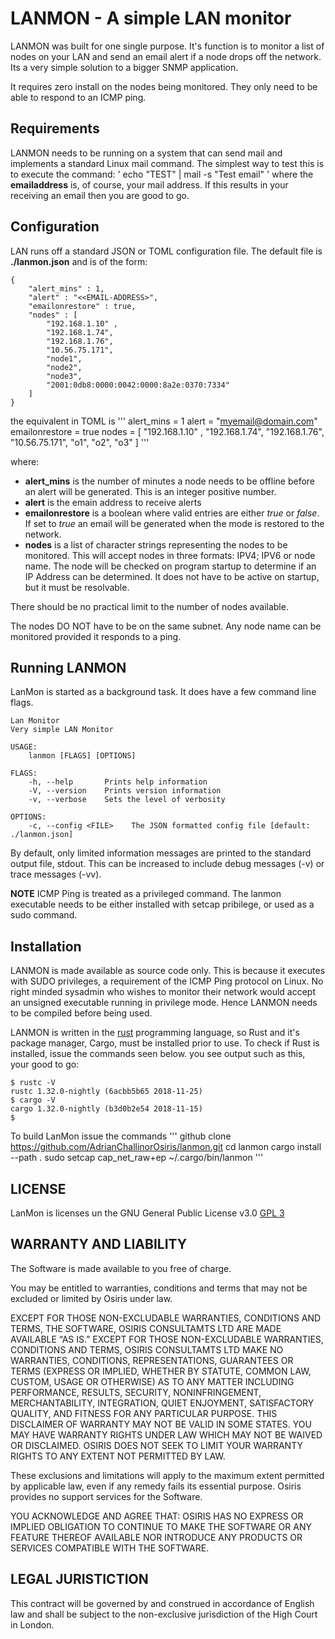 # LANMON - A simple LAN monitor
LANMON was built for one single purpose. It's function is to monitor a list of nodes on your LAN
and send an email alert if a node drops off the network. Its a very simple solution to a bigger SNMP application.

It requires zero install on the nodes being monitored. They only need to be able to respond to an ICMP ping.

## Requirements
LANMON needs to be running on a system that can send mail and implements a standard Linux mail command. The simplest way to test this is to execute the command:
'
echo "TEST" | mail -s "Test email" <emailaddress>
'
where the **emailaddress** is, of course, your mail address. If this results in your receiving an email then you are good to go.

## Configuration
LAN runs off a standard JSON or TOML configuration file. The default file is **./lanmon.json** and is of the form:
```
{
    "alert_mins" : 1,
    "alert" : "<<EMAIL-ADDRESS>",
    "emailonrestore" : true,
    "nodes" : [
        "192.168.1.10" ,
        "192.168.1.74",
        "192.168.1.76",
        "10.56.75.171",
        "node1",
        "node2",
        "node3",
        "2001:0db8:0000:0042:0000:8a2e:0370:7334"
    ]
}
```

the equivalent in TOML is
'''
alert_mins = 1
alert = "myemail@domain.com"
emailonrestore = true
nodes = [
        "192.168.1.10" ,
        "192.168.1.74",
        "192.168.1.76",
        "10.56.75.171",
        "o1",
        "o2",
        "o3"
    ]
'''

where:
* **alert_mins** is the number of minutes a node needs to be offline before an alert will be generated. This is an integer positive number.
* **alert** is the emain address to receive alerts
* **emailonrestore** is a boolean where valid entries are either *true* or *false*. If set to *true* an email will be generated when the mode is restored to the network.
* **nodes** is a list of character strings representing the nodes to be monitored. This will accept nodes in three formats: IPV4; IPV6 or node name. The node will be checked on program startup to determine if an IP Address can be determined. It does not have to be active on startup, but it must be resolvable.

There should be no practical limit to the number of nodes available.

The nodes DO NOT have to be on the same subnet. Any node name can be monitored provided it responds to a ping.

## Running LANMON
LanMon is started as a background task. It does have a few command line flags.

```
Lan Monitor
Very simple LAN Monitor

USAGE:
    lanmon [FLAGS] [OPTIONS]

FLAGS:
    -h, --help       Prints help information
    -V, --version    Prints version information
    -v, --verbose    Sets the level of verbosity

OPTIONS:
    -c, --config <FILE>    The JSON formatted config file [default: ./lanmon.json]
```

By default, only limited information messages are printed to the standard output file, stdout. This can be increased to include debug messages (-v) or trace messages (-vv).

**NOTE** ICMP Ping is treated as a privileged command. The lanmon executable needs to be either installed with setcap pribilege, or used as a sudo command.


## Installation
LANMON is made available as source code only. This is because it executes with SUDO privileges, a requirement of the ICMP Ping protocol on Linux. No right minded sysadmin who wishes to monitor their network would accept an unsigned executable running in privilege mode. Hence LANMON needs to be compiled before being used.

LANMON is written in the [rust](https://www.rust-lang.org/) programming language, so Rust and it's package manager, Cargo, must be installed prior to use. To check if Rust is installed, issue the commands seen below. you see output such as this, your good to go:
```
$ rustc -V
rustc 1.32.0-nightly (6acbb5b65 2018-11-25)
$ cargo -V
cargo 1.32.0-nightly (b3d0b2e54 2018-11-15)
$
```

To build LanMon issue the commands
'''
github clone https://github.com/AdrianChallinorOsiris/lanmon.git
cd lanmon
cargo install --path .
sudo setcap cap_net_raw+ep ~/.cargo/bin/lanmon
'''

## LICENSE
LanMon is licenses un the GNU General Public License  v3.0 [GPL 3](https://www.gnu.org/licenses/gpl-3.0.en.html)

## WARRANTY AND LIABILITY

The Software is made available to you free of charge.

You may be entitled to warranties, conditions and terms that may not be excluded or limited by Osiris under
law.

EXCEPT FOR THOSE NON-EXCLUDABLE WARRANTIES, CONDITIONS AND TERMS, THE SOFTWARE, OSIRIS CONSULTAMTS LTD ARE MADE
AVAILABLE “AS IS.” EXCEPT FOR THOSE NON-EXCLUDABLE WARRANTIES, CONDITIONS AND TERMS, OSIRIS CONSULTAMTS LTD
MAKE NO WARRANTIES, CONDITIONS,
REPRESENTATIONS, GUARANTEES OR TERMS (EXPRESS OR IMPLIED, WHETHER BY STATUTE,
COMMON LAW, CUSTOM, USAGE OR OTHERWISE) AS TO ANY MATTER INCLUDING
PERFORMANCE, RESULTS, SECURITY, NONINFRINGEMENT, MERCHANTABILITY,
INTEGRATION, QUIET ENJOYMENT, SATISFACTORY QUALITY, AND FITNESS FOR ANY
PARTICULAR PURPOSE. THIS DISCLAIMER OF WARRANTY MAY NOT BE VALID IN SOME
STATES. YOU MAY HAVE WARRANTY RIGHTS UNDER LAW WHICH MAY NOT BE WAIVED OR
DISCLAIMED. OSIRIS DOES NOT SEEK TO LIMIT YOUR WARRANTY RIGHTS TO ANY EXTENT
NOT PERMITTED BY LAW.

These exclusions and limitations will apply to the maximum extent permitted by applicable law, even if any
remedy fails its essential purpose. Osiris provides no support services for the Software.

YOU ACKNOWLEDGE AND AGREE THAT: OSIRIS HAS NO EXPRESS OR IMPLIED OBLIGATION
TO CONTINUE TO MAKE THE SOFTWARE OR ANY FEATURE THEREOF AVAILABLE NOR
INTRODUCE ANY PRODUCTS OR SERVICES COMPATIBLE WITH THE SOFTWARE.

## LEGAL JURISTICTION

This contract will be governed by and construed in accordance of English law and shall be subject to the non-exclusive jurisdiction of the High Court in London.



